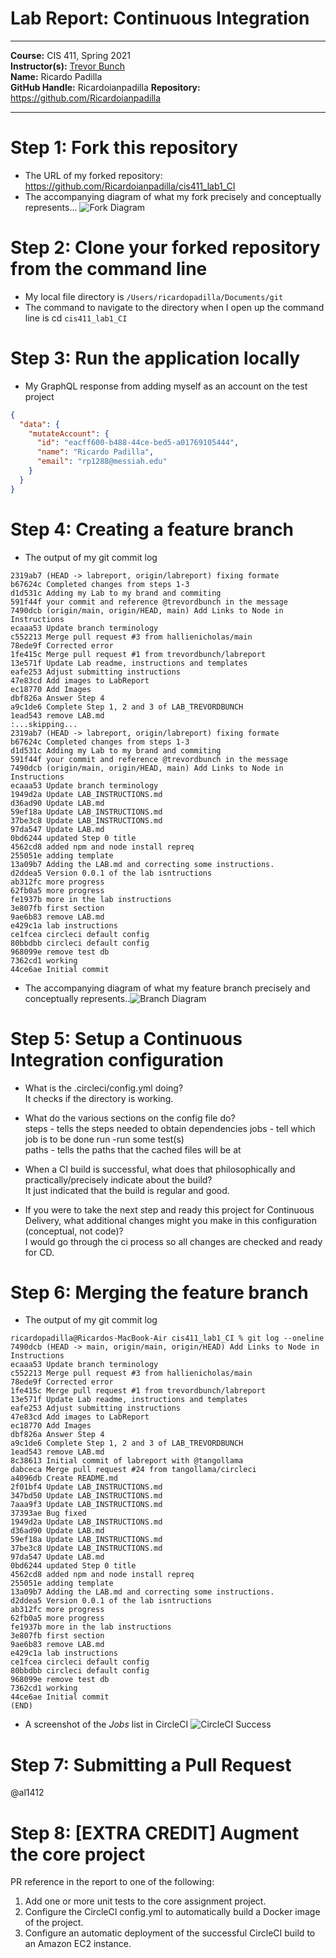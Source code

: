# Lab Report: Continuous Integration
___
**Course:** CIS 411, Spring 2021  
**Instructor(s):** [Trevor Bunch](https://github.com/trevordbunch)  
**Name:** Ricardo Padilla  
**GitHub Handle:** Ricardoianpadilla 
**Repository:** https://github.com/Ricardoianpadilla
___

# Step 1: Fork this repository
- The URL of my forked repository: https://github.com/Ricardoianpadilla/cis411_lab1_CI 
- The accompanying diagram of what my fork precisely and conceptually represents...
![Fork Diagram](https://github.com/Ricardoianpadilla/cis411_lab1_CI/blob/4449b2952dae571541609a1fe808f8cb22435b13/Lab1Step1.png)

# Step 2: Clone your forked repository from the command line  
- My local file directory is ```/Users/ricardopadilla/Documents/git```
- The command to navigate to the directory when I open up the command line is cd ```cis411_lab1_CI```

# Step 3: Run the application locally
- My GraphQL response from adding myself as an account on the test project
``` json
{
  "data": {
    "mutateAccount": {
      "id": "eacff600-b488-44ce-bed5-a01769105444",
      "name": "Ricardo Padilla",
      "email": "rp1288@messiah.edu"
    }
  }
}
```

# Step 4: Creating a feature branch
- The output of my git commit log
```
2319ab7 (HEAD -> labreport, origin/labreport) fixing formate
b67624c Completed changes from steps 1-3
d1d531c Adding my Lab to my brand and commiting
591f44f your commit and reference @trevordbunch in the message
7490dcb (origin/main, origin/HEAD, main) Add Links to Node in Instructions
ecaaa53 Update branch terminology
c552213 Merge pull request #3 from hallienicholas/main
78ede9f Corrected error
1fe415c Merge pull request #1 from trevordbunch/labreport
13e571f Update Lab readme, instructions and templates
eafe253 Adjust submitting instructions
47e83cd Add images to LabReport
ec18770 Add Images
dbf826a Answer Step 4
a9c1de6 Complete Step 1, 2 and 3 of LAB_TREVORDBUNCH
1ead543 remove LAB.md
:...skipping...
2319ab7 (HEAD -> labreport, origin/labreport) fixing formate
b67624c Completed changes from steps 1-3
d1d531c Adding my Lab to my brand and commiting
591f44f your commit and reference @trevordbunch in the message
7490dcb (origin/main, origin/HEAD, main) Add Links to Node in Instructions
ecaaa53 Update branch terminology
1949d2a Update LAB_INSTRUCTIONS.md
d36ad90 Update LAB.md
59ef18a Update LAB_INSTRUCTIONS.md
37be3c8 Update LAB_INSTRUCTIONS.md
97da547 Update LAB.md
0bd6244 updated Step 0 title
4562cd8 added npm and node install repreq
255051e adding template
13a09b7 Adding the LAB.md and correcting some instructions.
d2ddea5 Version 0.0.1 of the lab isntructions
ab312fc more progress
62fb0a5 more progress
fe1937b more in the lab instructions
3e807fb first section
9ae6b83 remove LAB.md
e429c1a lab instructions
ce1fcea circleci default config
80bbdbb circleci default config
968099e remove test db
7362cd1 working
44ce6ae Initial commit
```
- The accompanying diagram of what my feature branch precisely and conceptually represents..![Branch Diagram](https://github.com/Ricardoianpadilla/cis411_lab1_CI/blob/4449b2952dae571541609a1fe808f8cb22435b13/Lab1Step4.png)

# Step 5: Setup a Continuous Integration configuration
- What is the .circleci/config.yml doing?  
  It checks if the directory is working.

- What do the various sections on the config file do?  
steps - tells the steps needed to obtain dependencies
jobs - tell which job is to be done
run -run some test(s)   
paths - tells the paths that the cached files will be at  

- When a CI build is successful, what does that philosophically and practically/precisely indicate about the build?  
   It just indicated that the build is regular and good.

- If you were to take the next step and ready this project for Continuous Delivery, what additional changes might you make in this configuration (conceptual, not code)?  
   I would go through the ci process so all changes are checked and ready for CD.

# Step 6: Merging the feature branch
* The output of my git commit log
```
ricardopadilla@Ricardos-MacBook-Air cis411_lab1_CI % git log --oneline
7490dcb (HEAD -> main, origin/main, origin/HEAD) Add Links to Node in Instructions
ecaaa53 Update branch terminology
c552213 Merge pull request #3 from hallienicholas/main
78ede9f Corrected error
1fe415c Merge pull request #1 from trevordbunch/labreport
13e571f Update Lab readme, instructions and templates
eafe253 Adjust submitting instructions
47e83cd Add images to LabReport
ec18770 Add Images
dbf826a Answer Step 4
a9c1de6 Complete Step 1, 2 and 3 of LAB_TREVORDBUNCH
1ead543 remove LAB.md
8c38613 Initial commit of labreport with @tangollama
dabceca Merge pull request #24 from tangollama/circleci
a4096db Create README.md
2f01bf4 Update LAB_INSTRUCTIONS.md
347bd50 Update LAB_INSTRUCTIONS.md
7aaa9f3 Update LAB_INSTRUCTIONS.md
37393ae Bug fixed
1949d2a Update LAB_INSTRUCTIONS.md
d36ad90 Update LAB.md
59ef18a Update LAB_INSTRUCTIONS.md
37be3c8 Update LAB_INSTRUCTIONS.md
97da547 Update LAB.md
0bd6244 updated Step 0 title
4562cd8 added npm and node install repreq
255051e adding template
13a09b7 Adding the LAB.md and correcting some instructions.
d2ddea5 Version 0.0.1 of the lab isntructions
ab312fc more progress
62fb0a5 more progress
fe1937b more in the lab instructions
3e807fb first section
9ae6b83 remove LAB.md
e429c1a lab instructions
ce1fcea circleci default config
80bbdbb circleci default config
968099e remove test db
7362cd1 working
44ce6ae Initial commit
(END)
```

* A screenshot of the _Jobs_ list in CircleCI
![CircleCI Success](https://github.com/Ricardoianpadilla/cis411_lab1_CI/blob/4449b2952dae571541609a1fe808f8cb22435b13/Lab1Step6.png) 

# Step 7: Submitting a Pull Request
@al1412



# Step 8: [EXTRA CREDIT] Augment the core project
PR reference in the report to one of the following:
1. Add one or more unit tests to the core assignment project. 
2. Configure the CircleCI config.yml to automatically build a Docker image of the project.
3. Configure an automatic deployment of the successful CircleCI build to an Amazon EC2 instance.
